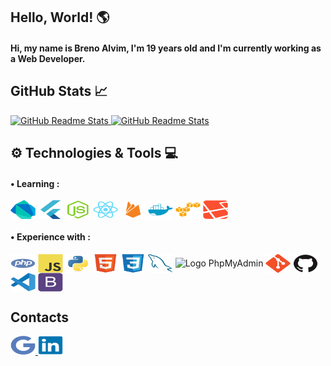 ## Hello, World! 🌎

#### Hi, my name is Breno Alvim, I'm 19 years old and I'm currently working as a Web Developer.

## GitHub Stats 📈

 <div>
   <a title="GitHub Readme Stats" href="https://github-readme-stats.vercel.app/api?username=brenoalvim&show_icons=true&theme=react&include_all_commits=true&count_private=true"      target="_blank"><img height="180em" title="GitHub Readme Stats"
   src="https://github-readme-stats.vercel.app/api?username=brenoalvim&show_icons=true&theme=react&include_all_commits=true&count_private=true">
   </a>
   <a title="GitHub Readme Stats" href="https://github-readme-stats.vercel.app/api/top-langs/?username=brenoalvim&layout=compact&langs_count=8&theme=react" target="_blank">
   <img height="180em" title="GitHub Readme Stats" src="https://github-readme-stats.vercel.app/api/top-langs/?username=brenoalvim&layout=compact&langs_count=8&theme=react"/>
   </a>
   

</div>
 
## ⚙️ Technologies & Tools 💻
   
   #### • Learning : 
   <div style="display: inline_block;">
  <img align="center" title="Learning Dart" alt="Logo Dart" height="30" width="40" src="https://raw.githubusercontent.com/devicons/devicon/master/icons/dart/dart-original.svg">
  <img align="center" title="Learning Flutter" alt="Logo Flutter" height="30" width="40" src="https://raw.githubusercontent.com/devicons/devicon/master/icons/flutter/flutter-original.svg">
  <img align="center" title="Learning Node" alt="Logo Node" height="30" width="40" src="https://raw.githubusercontent.com/devicons/devicon/master/icons/nodejs/nodejs-original.svg">
  <img align="center" title="Learning React" alt="Logo React" height="30" width="40" src="https://github.com/devicons/devicon/blob/master/icons/react/react-original.svg">
  <img align="center" title="Learning Firebase" alt="Logo Firebase" height="30" width="40" src="https://github.com/devicons/devicon/blob/master/icons/firebase/firebase-plain.svg">
  <img align="center" title="Learning Docker" alt="Logo Docker" height="30" width="40" src="https://github.com/devicons/devicon/blob/master/icons/docker/docker-plain.svg">
  <img align="center" title="Learning AWS" alt="Logo AWS" height="30" width="40" src="https://github.com/devicons/devicon/blob/master/icons/amazonwebservices/amazonwebservices-original.svg">
  <img align="center" title="Learning Laravel" alt="Logo Laravel" height="30" width="40" src="https://github.com/devicons/devicon/blob/master/icons/laravel/laravel-plain.svg">
   
 #### • Experience with :
 
<div style="display: inline_block;">
  <img align="center" title="Experience with PHP" alt="Logo Php" height="30" width="40" src="https://raw.githubusercontent.com/devicons/devicon/master/icons/php/php-plain.svg">
  <img align="center" title="Experience with JavaScript" alt="Logo JavaScript" height="30" width="40" src="https://github.com/devicons/devicon/blob/master/icons/javascript/javascript-original.svg">
  <img align="center" title="Experience with Python" alt="Logo Pyhton" height="30" width="40" src="https://raw.githubusercontent.com/devicons/devicon/master/icons/python/python-original.svg">
  <img align="center" title="Experience with Html5" alt="Logo Html5" height="30" width="40" src="https://raw.githubusercontent.com/devicons/devicon/master/icons/html5/html5-original.svg">
  <img align="center" title="Experience with Css3" alt="Logo Css3" height="30" width="40" src="https://raw.githubusercontent.com/devicons/devicon/master/icons/css3/css3-original.svg">  
  <img align="center" title="Experience with MySql" alt="Logo MySql" height="30" width="40" src="https://raw.githubusercontent.com/devicons/devicon/master/icons/mysql/mysql-original.svg">  
 <img align="center" title="Experience with PhpMyAdmin" alt="Logo PhpMyAdmin" height="30" width="40" src="https://en.filetogo.net/storage/3272/icon_6062d9e5c7f06_3272.png"> 
  <img align="center" title="Experience with Git" alt="Logo Git" height="30" width="40" src="https://raw.githubusercontent.com/devicons/devicon/master/icons/git/git-original.svg"> 
  <img align="center" title="Experience with GitHub" alt="Logo GitHub" height="30" width="40" src="https://github.com/devicons/devicon/blob/master/icons/github/github-original.svg">
  <img align="center" title="Experience with Visual Studio Code" alt="Logo Visual Studio Code" height="30" width="40" src="https://github.com/devicons/devicon/blob/master/icons/vscode/vscode-original.svg"> 
  <img align="center" title="Experience with Bootstrap" alt="Logo Bootstrap" height="30" width="40" src="https://github.com/devicons/devicon/blob/master/icons/bootstrap/bootstrap-plain.svg">  
<!--   <img align="center" title="Experience with Adobe Photoshop" alt="Logo Photoshop" height="30" width="40" src="https://github.com/devicons/devicon/blob/master/icons/photoshop/photoshop-line.svg"> -->
<!--   <img align="center" title="Experience with Figma" alt="Logo Figma" height="30" width="40" src="https://github.com/devicons/devicon/blob/master/icons/figma/figma-original.svg"> -->
<!--   <img align="center" title="Experience with Filezilla" alt="Logo Filezilla" height="30" width="40" src="https://github.com/devicons/devicon/blob/master/icons/filezilla/filezilla-plain.svg">  -->
<!--   <img align="center" title="Experience with Postman" alt="Logo Postman" height="35" width="35" src="https://www.vectorlogo.zone/logos/getpostman/getpostman-icon.svg">    -->
 
</div>
 
 ## Contacts
 
<div>
  <a title="Email" href="mailto:alvimbrenosilva6@gmail.com" target="_blank">
   <img title="Gmail" Alt="Logo Google" height="30" width="40" src="https://github.com/devicons/devicon/blob/master/icons/google/google-plain.svg" target="_blank">
 </a>
  <a title="Linkedin" href="https://www.linkedin.com/in/brenoalvim" target="_blank">
   <img title="Linkedin" alt="Logo Linkedin" height="30" width="40" src="https://github.com/devicons/devicon/blob/master/icons/linkedin/linkedin-original.svg" target="_blank"></a>
 
<!--  ![Snake animation](https://github.com/brenoalvim/brenoalvim/blob/output/github-contribution-grid-snake.svg) -->
 
 </div> 

